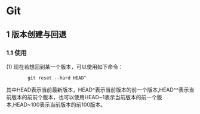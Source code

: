 # Git

## 1 版本创建与回退

### 1.1 使用

(1)  现在若想回到某一个版本，可以使用如下命令：

```git
        git reset --hard HEAD^
```

其中HEAD表示当前最新版本，HEAD^表示当前版本的前一个版本,HEAD^^表示当前版本的前前个版本，也可以使用HEAD~1表示当前版本的前一个版本,HEAD~100表示当前版本的前100版本。


